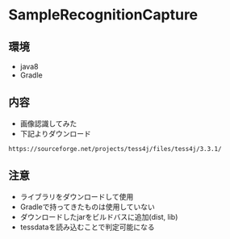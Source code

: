 # SampleRecognitionCapture

## 環境
* java8
* Gradle

## 内容
* 画像認識してみた
* 下記よりダウンロード

```https://sourceforge.net/projects/tess4j/files/tess4j/3.3.1/```

## 注意
* ライブラリをダウンロードして使用
* Gradleで持ってきたものは使用していない
* ダウンロードしたjarをビルドバスに追加(dist, lib)
* tessdataを読み込むことで判定可能になる
